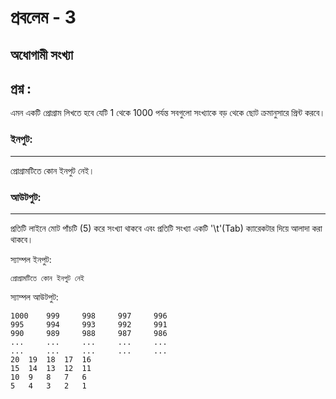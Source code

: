 # প্রবলেম - 3
## অধোগামী সংখ্যা


## প্রশ্ন :
এমন একটি প্রোগ্রাম লিখতে হবে যেটি 1 থেকে 1000 পর্যন্ত সবগুলো সংখ্যাকে বড় থেকে ছোট ক্রমানুসারে প্রিন্ট করবে।



### ইনপুট:
------------------

প্রোগ্রামটিতে কোন ইনপুট নেই।



### আউটপুট:
-------------------

প্রতিটি লাইনে মোট পাঁচটি (5) করে সংখ্যা থাকবে এবং প্রতিটি সংখ্যা একটি '\t'(Tab) ক্যারেকটার দিয়ে আলাদা করা থাকবে।


স্যাম্পল ইনপুট:
```
প্রোগ্রামটিতে কোন ইনপুট নেই
```




স্যাম্পল আউটপুট:

```
1000    999     998     997     996
995     994     993     992     991
990     989     988     987     986
...     ...     ...     ...     ...
...     ...     ...     ...     ...
20	19	18	17	16	
15	14	13	12	11	
10	9	8	7	6	
5	4	3	2	1
```